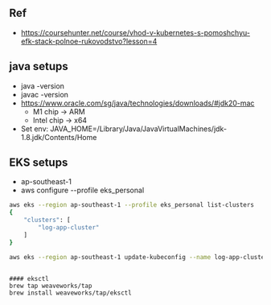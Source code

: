 ## Ref
- https://coursehunter.net/course/vhod-v-kubernetes-s-pomoshchyu-efk-stack-polnoe-rukovodstvo?lesson=4

## java setups
- java -version
- javac -version
- https://www.oracle.com/sg/java/technologies/downloads/#jdk20-mac
    - M1 chip -> ARM
    - Intel chip -> x64
- Set env: JAVA_HOME=/Library/Java/JavaVirtualMachines/jdk-1.8.jdk/Contents/Home

## EKS setups
- ap-southeast-1
- aws configure --profile eks_personal
```sh
aws eks --region ap-southeast-1 --profile eks_personal list-clusters
{
    "clusters": [
        "log-app-cluster"
    ]
}

aws eks --region ap-southeast-1 update-kubeconfig --name log-app-cluster --profile eks_personal
```
```

#### eksctl
brew tap weaveworks/tap
brew install weaveworks/tap/eksctl